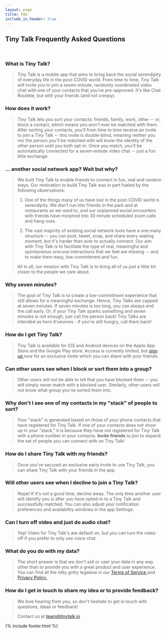 ```yaml
---
layout: page
title: FAQ
include_in_header: true
---
```


<h2>Tiny Talk Frequently Asked Questions</h2>

<br>

<h3>What is Tiny Talk?</h3>

> Tiny Talk is a mobile app that aims to bring back the social serendipity of everyday life in the post-COVID world. From time to time, Tiny Talk will invite you to join a seven-minute, randomly coordinated video chat with one of your contacts that you've pre-approved. It's like Chat Roulette, but with your friends (and not creepy).

<h3>How does it work?</h3>

> Tiny Talk lets you sort your contacts: friends, family, work, other -- or, block a contact, which means you won't ever be matched with them. After sorting your contacts, you'll from time to time receive an invite to join a Tiny Talk -- this invite is double-blind, meaning neither you nor the person you'll be matched with will know the identity of the other person until you both opt-in. Once you match, you'll be automatically connected for a seven-minute video chat -- just a fun little exchange.

<h3>... another social network app? Wait but why?</h3>

> We built Tiny Talk to enable friends to connect in fun, real and random ways.
> Our motivation to build Tiny Talk was in part fueled by the following observations:
> 1. One of the things many of us have lost in the post-COVID world is serendipity. We don't run into friends in the park and at restaurants as we used to, and our unplanned social encounters with friends have morphed into 30 minute scheduled zoom calls and hang-outs.
>
> 2. The vast majority of existing social network tools have a one:many structure -- you can post, tweet, snap, and share every waking moment, but it's harder than ever to actually connect. Our aim with Tiny Talk is to facilitate the type of real, meaningful and spontaneous one:one interactions that we feel are missing -- and to make them easy, low-commitment and fun.
>
> All in all, our mission with Tiny Talk is to bring all of us just a little bit closer to the people we care about.

<h3>Why seven minutes?</h3>

> The goal of Tiny Talk is to create a low-commitment experience that still allows for a meaningful exchange. Hence, Tiny Talks are capped at seven minutes.
> If seven minutes is too long, you can always end the call early. Or, if your Tiny Talk sparks something and seven minutes is not enough, just call the person back! Tiny Talks are intended as hors d'oeuvres - if you're still hungry, call them back!

<h3>How do I get Tiny Talk?</h3>

> Tiny Talk is available for iOS and Android devices on the Apple App Store and the Google Play store. Access is currently limited, but <a href ="https://tinytalk.io/signup"> sign up </a> now for an exclusive invite which you can share with your friends.

<h3>Can other users see when I block or sort them into a group?</h3>

> Other users will not be able to tell that you have blocked them -- you will simply never match with a blocked user. Similarly, other users will not know what group you've sorted them into.

<h3>Why don't I see one of my contacts in my "stack" of people to sort?</h3>

> Your "stack" is generated based on those of your phone contacts that have registered for Tiny Talk. If one of your contacts does not show up in your "stack," it is because they have not registered for Tiny Talk with a phone number in your contacts. **Invite friends** to join to expand the set of people you can connect with on Tiny Talk!

<h3>How do I share Tiny Talk with my friends?</h3>

> Once you've secured an exclusive early invite to use Tiny Talk, you can share Tiny Talk with your friends in the app.

<h3>Will other users see when I decline to join a Tiny Talk?</h3>

> Nope! If it's not a good time, decline away. The only time another user will identify you is after you have opted-in to a Tiny Talk and successfully matched. You can also adjust your notification preferences and availability windows in the app Settings.

<h3>Can I turn off video and just do audio chat?</h3>

> Yep! Video for Tiny Talk's are default on, but you can turn the video off if you prefer to only use voice chat.

<h3>What do you do with my data?</h3>

> The short answer is that we don't sell or user your data in any way other than to provide you with a great product and user experience. You can find all the nitty gritty legalese in our <a href= "https://tinytalk.io/terms"> Terms of Service </a> and <a href="https://tinytalk.io/privacy"> Privacy Policy </a>.

<h3>How do I get in touch to share my idea or to provide feedback?</h3>

> We love hearing from you, so don't hesitate to get in touch with questions, ideas or feedback!
>
> Contact us at team@tinytalk.io

{% include footer.html %}
